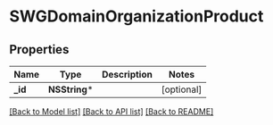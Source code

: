 # SWGDomainOrganizationProduct

## Properties
Name | Type | Description | Notes
------------ | ------------- | ------------- | -------------
**_id** | **NSString*** |  | [optional] 

[[Back to Model list]](../README.md#documentation-for-models) [[Back to API list]](../README.md#documentation-for-api-endpoints) [[Back to README]](../README.md)


